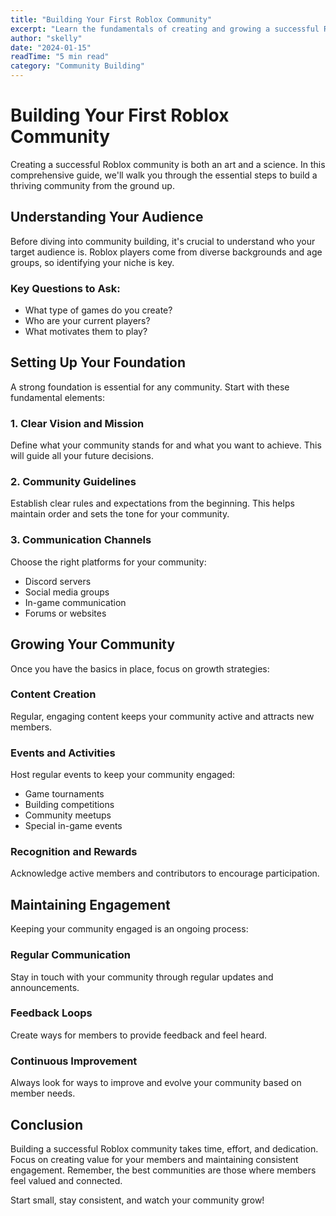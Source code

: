 ```yaml
---
title: "Building Your First Roblox Community"
excerpt: "Learn the fundamentals of creating and growing a successful Roblox community from scratch."
author: "skelly"
date: "2024-01-15"
readTime: "5 min read"
category: "Community Building"
---
```


# Building Your First Roblox Community

Creating a successful Roblox community is both an art and a science. In this comprehensive guide, we'll walk you through the essential steps to build a thriving community from the ground up.

## Understanding Your Audience

Before diving into community building, it's crucial to understand who your target audience is. Roblox players come from diverse backgrounds and age groups, so identifying your niche is key.

### Key Questions to Ask:
- What type of games do you create?
- Who are your current players?
- What motivates them to play?

## Setting Up Your Foundation

A strong foundation is essential for any community. Start with these fundamental elements:

### 1. Clear Vision and Mission
Define what your community stands for and what you want to achieve. This will guide all your future decisions.

### 2. Community Guidelines
Establish clear rules and expectations from the beginning. This helps maintain order and sets the tone for your community.

### 3. Communication Channels
Choose the right platforms for your community:
- Discord servers
- Social media groups
- In-game communication
- Forums or websites

## Growing Your Community

Once you have the basics in place, focus on growth strategies:

### Content Creation
Regular, engaging content keeps your community active and attracts new members.

### Events and Activities
Host regular events to keep your community engaged:
- Game tournaments
- Building competitions
- Community meetups
- Special in-game events

### Recognition and Rewards
Acknowledge active members and contributors to encourage participation.

## Maintaining Engagement

Keeping your community engaged is an ongoing process:

### Regular Communication
Stay in touch with your community through regular updates and announcements.

### Feedback Loops
Create ways for members to provide feedback and feel heard.

### Continuous Improvement
Always look for ways to improve and evolve your community based on member needs.

## Conclusion

Building a successful Roblox community takes time, effort, and dedication. Focus on creating value for your members and maintaining consistent engagement. Remember, the best communities are those where members feel valued and connected.

Start small, stay consistent, and watch your community grow! 